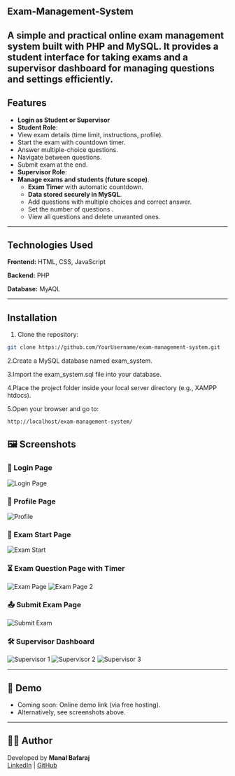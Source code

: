 ## Exam-Management-System

A simple and practical online **exam management system** built with **PHP** and **MySQL**.
It provides a student interface for taking exams and a supervisor dashboard for managing questions and settings efficiently.
---

## Features

- **Login as Student or Supervisor**
-  **Student Role**:
  - View exam details (time limit, instructions, profile).
  - Start the exam with countdown timer.
  - Answer multiple-choice questions.
  - Navigate between questions.
  - Submit exam at the end.
-  **Supervisor Role**:
  - **Manage exams and students (future scope)**.
    - **Exam Timer** with automatic countdown.
    - **Data stored securely in MySQL**.
    - Add questions with multiple choices and correct answer.
    - Set the number of questions .
    - View all questions and delete unwanted ones.
---
## Technologies Used

**Frontend:** HTML, CSS, JavaScript

**Backend:** PHP

**Database:** MyAQL

---

## Installation

1. Clone the repository:

```bash
git clone https://github.com/YourUsername/exam-management-system.git

```
2.Create a MySQL database named exam_system.

3.Import the exam_system.sql file into your database.

4.Place the project folder inside your local server directory (e.g., XAMPP htdocs).

5.Open your browser and go to:

```bash
http://localhost/exam-management-system/
```

## 🖼️ Screenshots

### 🔐 Login Page
![Login Page](/screenshots/Login%20Page.png)

### 👤 Profile Page
![Profile](screenshots/Profile.png)

### 📝 Exam Start Page
![Exam Start](screenshots/Exam%20Start.png)

### ⏳ Exam Question Page with Timer
![Exam Page](screenshots/Exam%20Page.png)
![Exam Page 2](screenshots/Exam%20Page2.png)

### 📤 Submit Exam Page
![Submit Exam](screenshots/Submit%20Exam.png)

### 🛠️ Supervisor Dashboard
![Supervisor 1](screenshots/Super1.png)
![Supervisor 2](screenshots/Super2.png)
![Supervisor 3](screenshots/Super3.png)

---


## 📸 Demo
- Coming soon: Online demo link (via free hosting).  
- Alternatively, see screenshots above.




---

## 👩‍💻 Author
Developed by **Manal Bafaraj**  
[LinkedIn](https://www.linkedin.com/in/manal-bafaraj-799123264/) | [GitHub](#)  

